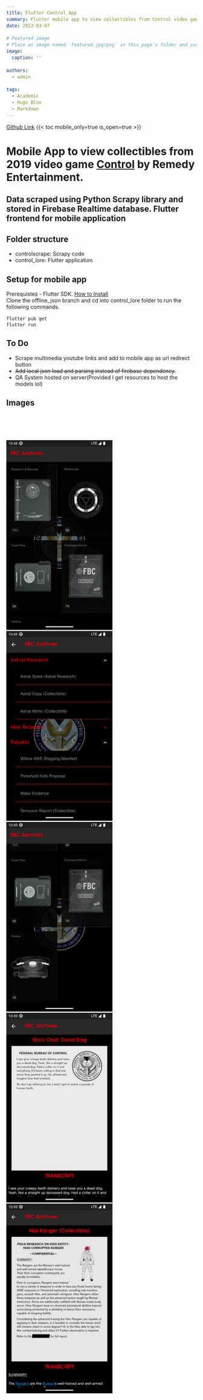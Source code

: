 ```yaml
---
title: Flutter Control App
summary: Flutter mobile app to view collectibles from Control video game
date: 2023-03-07

# Featured image
# Place an image named `featured.jpg/png` in this page's folder and customize its options here.
image:
  caption: ''

authors:
  - admin

tags:
  - Academic
  - Hugo Blox
  - Markdown
---
```

[Github Link](https://github.com/Kshitijpawar/Control_collectibles_app)
{{< toc mobile_only=true is_open=true >}}
# Mobile App to view collectibles from 2019 video game [Control](https://en.wikipedia.org/wiki/Control_(video_game)) by Remedy Entertainment.

## Data scraped using Python Scrapy library and stored in Firebase Realtime database. Flutter frontend for mobile application

## Folder structure

- controlscrape: Scrapy code
- control_lore: Flutter application 

## Setup for mobile app 
Prerequistes - Flutter SDK. [How to Install](https://docs.flutter.dev/get-started/install)   
Clone the offline_json branch and cd into control_lore folder to run the following commands.  
    
    flutter pub get 
    flutter run

## To Do
- Scrape multimedia youtube links and add to mobile app as url redirect button
- ~~Add local json load and parsing instead of firebase dependency.~~
- QA System hosted on server(Provided I get resources to host the models lol)
## Images
<br></br>
<br></br>
<img src="images/Screenshot_1678166339.png" alt="screenshot 1" height="500"> &nbsp;&nbsp;&nbsp;&nbsp;&nbsp;&nbsp;
<img src="images/Screenshot_1678166348.png" alt="screenshot 2" height="500"> &nbsp;&nbsp;&nbsp;&nbsp;&nbsp;&nbsp;
<img src="images/Screenshot_1678166356.png" alt="screenshot 3" height="500"> &nbsp;&nbsp;&nbsp;&nbsp;&nbsp;&nbsp;
<img src="images/Screenshot_1678166367.png" alt="screenshot 4" height="500"> &nbsp;&nbsp;&nbsp;&nbsp;&nbsp;&nbsp;
<img src="images/Screenshot_1678166382.png" alt="screenshot 5" height="500"> &nbsp;&nbsp;&nbsp;&nbsp;&nbsp;&nbsp;